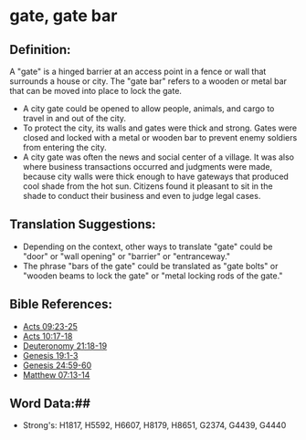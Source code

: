 # gate, gate bar #

## Definition: ##

A "gate" is a hinged barrier at an access point in a fence or wall that surrounds a house or city. The "gate bar" refers to a wooden or metal bar that can be moved into place to lock the gate.

* A city gate could be opened to allow people, animals, and cargo to travel in and out of the city.
* To protect the city, its walls and gates were thick and strong. Gates were closed and locked with a metal or wooden bar to prevent enemy soldiers from entering the city.
* A city gate was often the news and social center of a village. It was also where business transactions occurred and judgments were made, because city walls were thick enough to have gateways that produced cool shade from the hot sun. Citizens found it pleasant to sit in the shade to conduct their business and even to judge legal cases.

## Translation Suggestions: ##

* Depending on the context, other ways to translate "gate" could be "door" or "wall opening" or "barrier" or "entranceway."
* The phrase "bars of the gate" could be translated as "gate bolts" or "wooden beams to lock the gate" or "metal locking rods of the gate."

## Bible References: ##

* [Acts 09:23-25](rc://en/tn/help/act/09/23)
* [Acts 10:17-18](rc://en/tn/help/act/10/17)
* [Deuteronomy 21:18-19](rc://en/tn/help/deu/21/18)
* [Genesis 19:1-3](rc://en/tn/help/gen/19/01)
* [Genesis 24:59-60](rc://en/tn/help/gen/24/59)
* [Matthew 07:13-14](rc://en/tn/help/mat/07/13)

## Word Data:##

* Strong's: H1817, H5592, H6607, H8179, H8651, G2374, G4439, G4440

